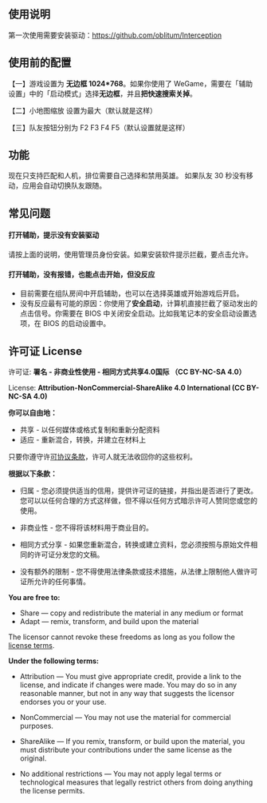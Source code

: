 ## 使用说明
第一次使用需要安装驱动：https://github.com/oblitum/Interception

## 使用前的配置
【一】游戏设置为 **无边框 1024*768**。如果你使用了 WeGame，需要在「辅助设置」中的「启动模式」选择**无边框**，并且**把快速搜索关掉**。

【二】小地图缩放 设置为最大（默认就是这样）

【三】队友按钮分别为 F2 F3 F4 F5（默认设置就是这样）

## 功能
现在只支持匹配和人机，排位需要自己选择和禁用英雄。
如果队友 30 秒没有移动，应用会自动切换队友跟随。

## 常见问题
#### 打开辅助，提示没有安装驱动
请按上面的说明，使用管理员身份安装。如果安装软件提示拦截，要点击允许。

#### 打开辅助，没有报错，也能点击开始，但没反应
* 目前需要在组队房间中开启辅助，也可以在选择英雄或开始游戏后开启。
* 没有反应最有可能的原因：你使用了**安全启动**，计算机直接拦截了驱动发出的点击信号。你需要在 BIOS 中关闭安全启动。比如我笔记本的安全启动设置选项，在 BIOS 的启动设置中。

## 许可证 License

许可证: **署名 - 非商业性使用 - 相同方式共享4.0国际 （CC BY-NC-SA 4.0）**

License: **Attribution-NonCommercial-ShareAlike 4.0 International (CC BY-NC-SA 4.0)**

**你可以自由地：**

* 共享 - 以任何媒体或格式复制和重新分配资料
* 适应 - 重新混合，转换，并建立在材料上

只要你遵守许[可协议条款](https://creativecommons.org/licenses/by-nc-sa/4.0/legalcode)，许可人就无法收回你的这些权利。

**根据以下条款：**

* 归属 - 您必须提供适当的信用，提供许可证的链接，并指出是否进行了更改。您可以以任何合理的方式这样做，但不得以任何方式暗示许可人赞同您或您的使用。

* 非商业性 - 您不得将该材料用于商业目的。

* 相同方式分享 - 如果您重新混合，转换或建立资料，您必须按照与原始文件相同的许可证分发您的文稿。

* 没有额外的限制 - 您不得使用法律条款或技术措施，从法律上限制他人做许可证所允许的任何事情。

**You are free to:**

* Share — copy and redistribute the material in any medium or format
* Adapt — remix, transform, and build upon the material

The licensor cannot revoke these freedoms as long as you follow the [license terms](https://creativecommons.org/licenses/by-nc-sa/4.0/legalcode).

**Under the following terms:**

* Attribution — You must give appropriate credit, provide a link to the license, and indicate if changes were made. You may do so in any reasonable manner, but not in any way that suggests the licensor endorses you or your use.

* NonCommercial — You may not use the material for commercial purposes.

* ShareAlike — If you remix, transform, or build upon the material, you must distribute your contributions under the same license as the original.

* No additional restrictions — You may not apply legal terms or technological measures that legally restrict others from doing anything the license permits.

